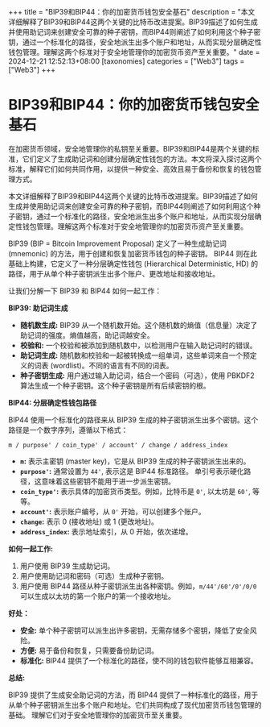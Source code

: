 +++
title = "BIP39和BIP44：你的加密货币钱包安全基石"
description = "本文详细解释了BIP39和BIP44这两个关键的比特币改进提案。BIP39描述了如何生成并使用助记词来创建安全可靠的种子密钥，而BIP44则阐述了如何利用这个种子密钥，通过一个标准化的路径，安全地派生出多个账户和地址，从而实现分层确定性钱包管理。理解这两个标准对于安全地管理你的加密货币资产至关重要。"
date = 2024-12-21 12:52:13+08:00
[taxonomies]
categories = ["Web3"]
tags = ["Web3"]
+++

<!-- more -->
# BIP39和BIP44：你的加密货币钱包安全基石

在加密货币领域，安全地管理你的私钥至关重要。BIP39和BIP44是两个关键的标准，它们定义了生成助记词和创建分层确定性钱包的方法。本文将深入探讨这两个标准，解释它们如何共同作用，以提供一种安全、高效且易于备份和恢复的钱包管理方式。

本文详细解释了BIP39和BIP44这两个关键的比特币改进提案。BIP39描述了如何生成并使用助记词来创建安全可靠的种子密钥，而BIP44则阐述了如何利用这个种子密钥，通过一个标准化的路径，安全地派生出多个账户和地址，从而实现分层确定性钱包管理。理解这两个标准对于安全地管理你的加密货币资产至关重要。

BIP39 (BIP = Bitcoin Improvement Proposal) 定义了一种生成助记词 (mnemonic) 的方法，用于创建和恢复加密货币钱包的种子密钥。 BIP44 则在此基础上构建，它定义了一种分层确定性钱包 (Hierarchical Deterministic, HD) 的路径，用于从单个种子密钥派生出多个账户、更改地址和接收地址。

让我们分解一下 BIP39 和 BIP44 如何一起工作：

**BIP39: 助记词生成**

* **随机数生成:**  BIP39 从一个随机数开始。这个随机数的熵值（信息量）决定了助记词的强度。熵值越高，助记词越安全。
* **校验和:**  一个校验和被添加到随机数中，以检测用户在输入助记词时的错误。
* **助记词生成:**  随机数和校验和一起被转换成一组单词，这些单词来自一个预定义的词表 (wordlist)。不同的语言有不同的词表。
* **种子密钥生成:**  用户通过输入助记词，结合一个密码（可选），使用 PBKDF2 算法生成一个种子密钥。这个种子密钥是所有后续密钥的根。

**BIP44: 分层确定性钱包路径**

BIP44 使用一个标准化的路径来从 BIP39 生成的种子密钥派生出多个密钥。这个路径是一个数字序列，遵循以下格式：

`m / purpose' / coin_type' / account' / change / address_index`

* **`m`:**  表示主密钥 (master key)，它是从 BIP39 生成的种子密钥派生出来的。
* **`purpose'`:**  通常设置为 `44'`,  表示这是 BIP44 标准路径。  单引号表示硬化路径，这意味着这些密钥不能用于进一步派生密钥。
* **`coin_type'`:**  表示具体的加密货币类型。例如，比特币是 `0'`,  以太坊是 `60'`,  等等。
* **`account'`:**  表示账户编号，从 `0'` 开始，可以创建多个账户。
* **`change`:**  表示 0 (接收地址) 或 1 (更改地址)。
* **`address_index`:**  表示地址索引，从 0 开始，依次递增。

**如何一起工作:**

1. 用户使用 BIP39 生成助记词。
2. 用户使用助记词和密码（可选）生成种子密钥。
3. 用户使用 BIP44 路径从种子密钥派生出各种密钥。例如，`m/44'/60'/0'/0/0`  可以生成以太坊的第一个账户的第一个接收地址。

**好处：**

* **安全:**  单个种子密钥可以派生出许多密钥，无需存储多个密钥，降低了安全风险。
* **方便:**  易于备份和恢复，只需要备份助记词。
* **标准化:**  BIP44 提供了一个标准化的路径，使不同的钱包软件能够互相兼容。

**总结:**

BIP39 提供了生成安全助记词的方法，而 BIP44 提供了一种标准化的路径，用于从单个种子密钥派生出多个账户和地址。它们共同构成了现代加密货币钱包管理的基础。  理解它们对于安全地管理你的加密货币至关重要。
